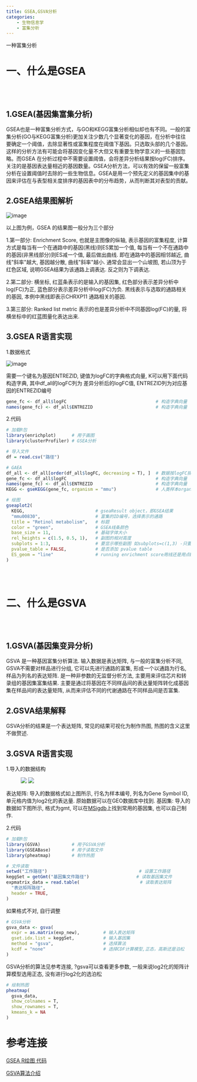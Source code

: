 ```yaml
---
title: GSEA,GSVA分析
categories:
	- 生物信息学
	- 富集分析
---
```

一种富集分析

# 一、什么是GSEA
<br></br>
## 1.GSEA(基因集富集分析)

GSEA也是一种富集分析方式，与GO和KEGG富集分析相似却也有不同。一般的富集分析(GO与KEGG富集分析)更加关注少数几个显著变化的基因，在分析中往往要确定一个阈值，去除显著性或富集程度在阈值下基因。只选取头部的几个基因。这样的分析方法有可能会将基因变化量不大但又有重要生物学意义的一些基因忽略。而GSEA 在分析过程中不需要设置阈值，会将差异分析结果按log(FC)排序。关注的是基因表达量相近的基因数量。GSEA分析方法，可以有效的保留一般富集分析在设置阈值时去除的一些生物信息。GSEA是用一个预先定义的基因集中的基因来评估在与表型相关度排序的基因表中的分布趋势，从而判断其对表型的贡献。

## 2.GSEA结果图解析

![image](https://user-images.githubusercontent.com/102901955/168717081-1d444516-10c4-4638-a01e-a9889efd3966.png)

以上图为例，GSEA 的结果图一般分为三个部分

1.第一部分: Enrichment Score, 也就是主图像的纵轴, 表示基因的富集程度, 计算方式是每当有一个在通路中的基因(黑线)则ES累加一个值, 每当有一个不在通路中的基因(非黑线部分)则ES减一个值, 最后做出曲线. 即在通路中的基因相邻越近, 曲线"斜率"越大, 基因越分散, 曲线"斜率"越小. 通常会显出一个山坡图, 若山顶为于红色区域, 说明GSEA结果为该通路上调表达. 反之则为下调表达. 

2.第二部分: 横坐标, 红蓝条表示的是输入的基因集, 红色部分表示差异分析中log(FC)为正, 蓝色部分表示差异分析中log(FC)为负. 黑线表示与选取的通路相关的基因, 本例中黑线即表示CHRXP11 通路相关的基因. 

3.第三部分: Ranked list metric 表示的也是差异分析中不同基因log(FC)的量, 将横坐标中的红蓝图量化表达出来. 

## 3.GSEA R语言实现

1.数据格式

![image](https://user-images.githubusercontent.com/102901955/169223848-ed0e5293-f179-4cdf-a288-37046819a6c5.png)

需要一个键名为基因ENTREZID, 键值为logFC的字典格式向量, K可以用下面代码构造字典, 其中df_all的logFC列为 差异分析后的logFC值, ENTREZID列为对应基因的ENTREZID编号
```R
gene_fc <- df_all$logFC                                  # 构造字典向量
names(gene_fc) <- df_all$ENTREZID                        # 构造字典向量
```

2.代码
```R
# 加载R包
library(enrichplot)      # 用于画图
library(clusterProfiler) # GSEA分析

# 导入文件
df = read.csv("路径")

# GAEA
df_all <- df_all[order(df_all$logFC, decreasing = T), ]  # 数据按logFC排列
gene_fc <- df_all$logFC                                  # 构造字典向量
names(gene_fc) <- df_all$ENTREZID                        # 构造字典向量
KEGG <- gseKEGG(gene_fc, organism = "mmu")               # 人类样本organism参数为hsa 详情见http://www.genome.jp/kegg/catalog/org_list.html

# 绘图
gseaplot2(
  KEGG,                           # gseaResult object，即GSEA结果
  "mmu00830",                     # 富集的ID编号，选择表示的通路
  title = "Retinol metabolism",   # 标题
  color = "green",                # GSEA线条颜色
  base_size = 11,                 # 基础字体大小
  rel_heights = c(1.5, 0.5, 1),   # 副图的相对高度
  subplots = 1:3,                 # 要显示哪些副图 如subplots=c(1,3) -只要第一和第三个图，subplots=1 -只要第一个图
  pvalue_table = FALSE,           # 是否添加 pvalue table
  ES_geom = "line"                # running enrichment score用线还是用点ES_geom = "dot"
)

```


<br></br>
# 二、什么是GSVA
<br></br>

## 1.GSVA(基因集变异分析)

GSVA 是一种基因富集分析算法. 输入数据是表达矩阵, 与一般的富集分析不同, GSVA不需要对样品进行分组, 它可以先进行通路的富集, 形成一个以通路为行名, 样品为列名的表达矩阵. 是一种非参数的无监督分析方法, 主要用来评估芯片和转录组的基因集富集结果. 主要是通过将基因在不同样品间的表达量矩阵转化成基因集在样品间的表达量矩阵, 从而来评估不同的代谢通路在不同样品间是否富集. 

## 2.GSVA结果解释

GSVA分析的结果是一个表达矩阵, 常见的结果可视化为制作热图, 热图的含义这里不做赘述. 

## 3.GSVA R语言实现

1.导入的数据结构

<figure class = "half">
    <img src = "https://user-images.githubusercontent.com/102901955/169063653-e5c0315d-0296-4a79-bfee-af60834bf9b6.png">
    <img src = "https://user-images.githubusercontent.com/102901955/169064832-f85b88b0-58dc-46fe-bd1e-43563ccf7357.png">
</figure>

表达矩阵: 导入的数据格式如上图所示, 行名为样本编号, 列名为Gene Symbol ID, 单元格内值为log2化的表达量. 原始数据可以在GEO数据库中找到.
基因集:   导入的数据如下图所示, 格式为gmt, 可以在[MSigdb](https://www.gsea-msigdb.org/gsea/msigdb/genesets.jsp)上找到常用的基因集, 也可以自己制作.

2.代码

```R
# 加载R包
library(GSVA)            # 用于GSVA分析
library(GSEABase)        # 用于读取文件
library(pheatmap)        # 制作热图

# 文件读取
setwd("工作路径")                                   # 设置工作路径
keggSet = getGmt("基因集文件路径")                  # 读取基因集文件
expmatrix_data = read.table(                       # 读取表达矩阵
  "表达矩阵路径", 
  header = TRUE,                                         
)
```
如果格式不对, 自行调整
```R
# GSVA分析
gsva_data <- gsva(
  expr = as.matrix(exp_new),         # 输入表达矩阵
  gset.idx.list = keggSet,           # 输入基因集
  method = "gsva",                   # 选择算法
  kcdf = "none"                      # 选择CDF计算模型,正态，高斯还是泊松
)
```
GSVA分析的算法见参考连接, ?gsva可以查看更多参数, 一般来说log2化的矩阵计算模型选用正态, 没有进行log2化的选泊松
```R
# 绘制热图
pheatmap(
  gsva_data,
  show_colnames = T,
  show_rownames = T,
  kmeans_k = NA
)
```





##

# 参考连接
[GSEA R绘图 代码](https://zhuanlan.zhihu.com/p/358168557)

[GSVA算法介绍](https://zhuanlan.zhihu.com/p/355879724)


